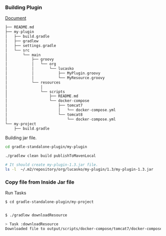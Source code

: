 ### Building Plugin

[Document](https://guides.gradle.org/writing-gradle-plugins/)


```groovy
├── README.md
├── my-plugin
│   ├── build.gradle
│   ├── gradlew
│   ├── settings.gradle
│   └── src
│       └── main
│           ├── groovy
│           │   └── org
│           │       └── lucasko
│           │           ├── MyPlugin.groovy
│           │           └── MyResource.groovy
│           └── resources
│               │  
│               └── scripts
│                   ├── README.md
│                   └── docker-compose
│                       ├── tomcat7
│                       │   └── docker-compose.yml
│                       └── tomcat8
│                           └── docker-compose.yml
└── my-project
    ├── build.gradle

```

Building jar file.

```sh
cd gradle-standalone-plugin/my-plugin

./gradlew clean build publishToMavenLocal

# It should create my-plugin-1.3.jar file.
ls -l  ~/.m2/repository/org/lucasko/my-plugin/1.3/my-plugin-1.3.jar 
```



### Copy file from Inside Jar file

Run Tasks

```sh
$ cd gradle-standalone-plugin/my-project 


$ ./gradlew downloadResource

> Task :downloadResource
Downloaded file to output/scripts/docker-compose/tomcat7/docker-compose.yml

```
